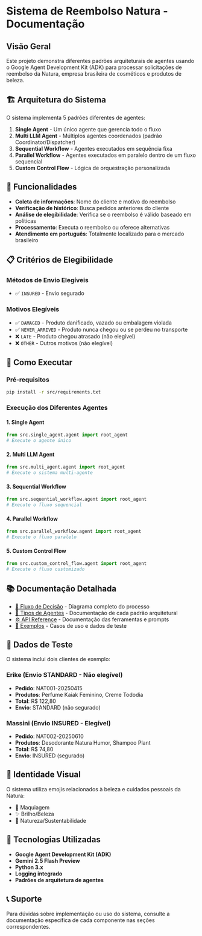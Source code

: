 # Sistema de Reembolso Natura - Documentação

## Visão Geral

Este projeto demonstra diferentes padrões arquiteturais de agentes usando o Google Agent Development Kit (ADK) para processar solicitações de reembolso da Natura, empresa brasileira de cosméticos e produtos de beleza.

## 🏗️ Arquitetura do Sistema

O sistema implementa 5 padrões diferentes de agentes:

1. **Single Agent** - Um único agente que gerencia todo o fluxo
2. **Multi LLM Agent** - Múltiplos agentes coordenados (padrão Coordinator/Dispatcher)
3. **Sequential Workflow** - Agentes executados em sequência fixa
4. **Parallel Workflow** - Agentes executados em paralelo dentro de um fluxo sequencial
5. **Custom Control Flow** - Lógica de orquestração personalizada

## 🎯 Funcionalidades

- **Coleta de informações**: Nome do cliente e motivo do reembolso
- **Verificação de histórico**: Busca pedidos anteriores do cliente
- **Análise de elegibilidade**: Verifica se o reembolso é válido baseado em políticas
- **Processamento**: Executa o reembolso ou oferece alternativas
- **Atendimento em português**: Totalmente localizado para o mercado brasileiro

## 📋 Critérios de Elegibilidade

### Métodos de Envio Elegíveis
- ✅ `INSURED` - Envio segurado

### Motivos Elegíveis
- ✅ `DAMAGED` - Produto danificado, vazado ou embalagem violada
- ✅ `NEVER_ARRIVED` - Produto nunca chegou ou se perdeu no transporte
- ❌ `LATE` - Produto chegou atrasado (não elegível)
- ❌ `OTHER` - Outros motivos (não elegível)

## 🚀 Como Executar

### Pré-requisitos
```bash
pip install -r src/requirements.txt
```

### Execução dos Diferentes Agentes

#### 1. Single Agent
```python
from src.single_agent.agent import root_agent
# Execute o agente único
```

#### 2. Multi LLM Agent
```python
from src.multi_agent.agent import root_agent
# Execute o sistema multi-agente
```

#### 3. Sequential Workflow
```python
from src.sequential_workflow.agent import root_agent
# Execute o fluxo sequencial
```

#### 4. Parallel Workflow
```python
from src.parallel_workflow.agent import root_agent
# Execute o fluxo paralelo
```

#### 5. Custom Control Flow
```python
from src.custom_control_flow.agent import root_agent
# Execute o fluxo customizado
```

## 📚 Documentação Detalhada

- [🔄 Fluxo de Decisão](fluxo-decisao.md) - Diagrama completo do processo
- [🤖 Tipos de Agentes](agentes/) - Documentação de cada padrão arquitetural
- [⚙️ API Reference](api/) - Documentação das ferramentas e prompts
- [📖 Exemplos](exemplos/) - Casos de uso e dados de teste

## 🧪 Dados de Teste

O sistema inclui dois clientes de exemplo:

### Erike (Envio STANDARD - Não elegível)
- **Pedido**: NAT001-20250415
- **Produtos**: Perfume Kaiak Feminino, Creme Tododia
- **Total**: R$ 122,80
- **Envio**: STANDARD (não segurado)

### Massini (Envio INSURED - Elegível)
- **Pedido**: NAT002-20250610
- **Produtos**: Desodorante Natura Humor, Shampoo Plant
- **Total**: R$ 74,80
- **Envio**: INSURED (segurado)

## 🎨 Identidade Visual

O sistema utiliza emojis relacionados à beleza e cuidados pessoais da Natura:
- 💄 Maquiagem
- ✨ Brilho/Beleza
- 🌿 Natureza/Sustentabilidade

## 🔧 Tecnologias Utilizadas

- **Google Agent Development Kit (ADK)**
- **Gemini 2.5 Flash Preview**
- **Python 3.x**
- **Logging integrado**
- **Padrões de arquitetura de agentes**

## 📞 Suporte

Para dúvidas sobre implementação ou uso do sistema, consulte a documentação específica de cada componente nas seções correspondentes.

